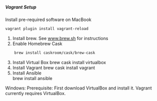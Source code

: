 ##### Vagrant Setup

Install pre-required software on MacBook
```sh
vagrant plugin install vagrant-reload
```
1. Install brew. See www.brew.sh for instructions
2. Enable Homebrew Cask 
```sh
    brew install caskroom/cask/brew-cask
  ```  
3. Install Virtual Box 
    brew cask install virtualbox
4. Install Vagrant 
    brew cask install vagrant
5. Install Ansible  
    brew install ansible

Windows: Prerequisite: First download VirtualBox and install it. Vagrant currently requires VirtualBox.

